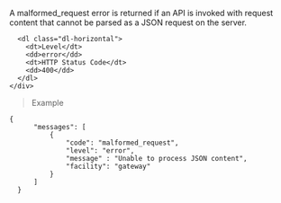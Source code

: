 <div class="method-area">
  <div class="method-copy">
    <div class="method-copy-padding">
      <p>A <span class="code-green">malformed_request</span> error is returned if an API is invoked with request content that
      cannot be parsed as a JSON request on the server.</p>

      <dl class="dl-horizontal">
        <dt>Level</dt>
        <dd>error</dd>
        <dt>HTTP Status Code</dt>
        <dd>400</dd>
      </dl>
    </div>
  </div>

  <blockquote><p>Example</p></blockquote>

  <pre><code class="json">{
      "messages": [
          {
              "code": "malformed_request",
              "level": "error",
              "message" : "Unable to process JSON content",
              "facility": "gateway"
          }
      ]
  }</code>
  </pre>
</div>
